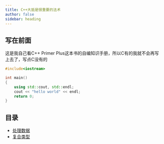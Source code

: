```yaml
---
title: C++大抵是很重要的法术
author: false
sidebar: heading
---
```


## 写在前面
这是我自己看C++ Primer Plus这本书的自编知识手册，所以C有的我就不会再写上去了，写点C没有的

```cpp
#include<iostream>

int main()
{
    using std::cout, std::endl;
    cout << "hello world" << endl;
    return 0;
}
```

## 目录

- [处理数据](/tech/code/cpp/data.md)
- [复合类型](/tech/code/cpp/compound.md)